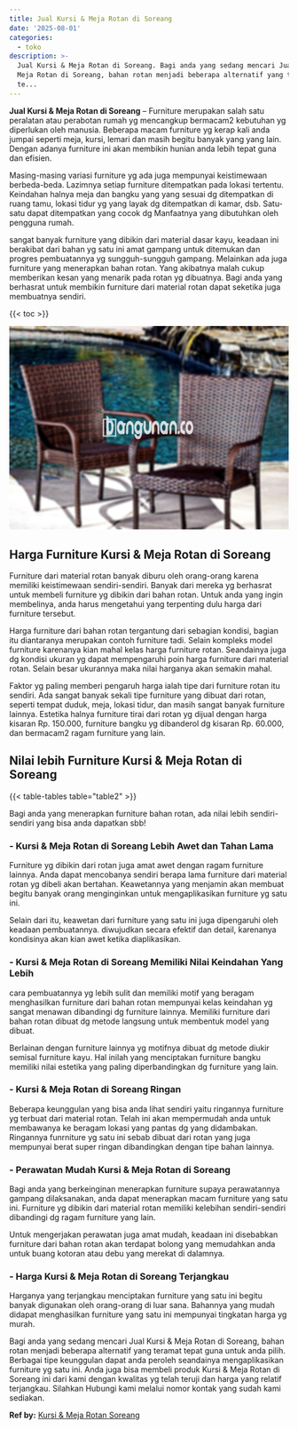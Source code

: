 ```yaml
---
title: Jual Kursi & Meja Rotan di Soreang
date: '2025-08-01'
categories:
  - toko
description: >-
  Jual Kursi & Meja Rotan di Soreang. Bagi anda yang sedang mencari Jual Kursi &
  Meja Rotan di Soreang, bahan rotan menjadi beberapa alternatif yang teramat
  te...
---
```


**Jual Kursi & Meja Rotan di Soreang** – Furniture merupakan salah satu peralatan atau perabotan rumah yg mencangkup bermacam2 kebutuhan yg diperlukan oleh manusia. Beberapa macam furniture yg kerap kali anda jumpai seperti meja, kursi, lemari dan masih begitu banyak yang yang lain. Dengan adanya furniture ini akan membikin hunian anda lebih tepat guna dan efisien.

Masing-masing variasi furniture yg ada juga mempunyai keistimewaan berbeda-beda. Lazimnya setiap furniture ditempatkan pada lokasi tertentu. Keindahan halnya meja dan bangku yang yang sesuai dg ditempatkan di ruang tamu, lokasi tidur yg yang layak dg ditempatkan di kamar, dsb. Satu-satu dapat ditempatkan yang cocok dg Manfaatnya yang dibutuhkan oleh pengguna rumah.

sangat banyak furniture yang dibikin dari material dasar kayu, keadaan ini berakibat dari bahan yg satu ini amat gampang untuk ditemukan dan progres pembuatannya yg sungguh-sungguh gampang. Melainkan ada juga furniture yang menerapkan bahan rotan. Yang akibatnya malah cukup memberikan kesan yang menarik pada rotan yg dibuatnya. Bagi anda yang berhasrat untuk membikin furniture dari material rotan dapat seketika juga membuatnya sendiri.

{{< toc >}}

![Jual Kursi & Meja Rotan di Soreang](/images/kursi-meja-rotan-murah43.png)

## Harga Furniture Kursi & Meja Rotan di Soreang

Furniture dari material rotan banyak diburu oleh orang-orang karena memiliki keistimewaan sendiri-sendiri. Banyak dari mereka yg berhasrat untuk membeli furniture yg dibikin dari bahan rotan. Untuk anda yang ingin membelinya, anda harus mengetahui yang terpenting dulu harga dari furniture tersebut.

Harga furniture dari bahan rotan tergantung dari sebagian kondisi, bagian itu diantaranya merupakan contoh furniture tadi. Selain kompleks model furniture karenanya kian mahal kelas harga furniture rotan. Seandainya juga dg kondisi ukuran yg dapat mempengaruhi poin harga furniture dari material rotan. Selain besar ukurannya maka nilai harganya akan semakin mahal.

Faktor yg paling memberi pengaruh harga ialah tipe dari furniture rotan itu sendiri. Ada sangat banyak sekali tipe furniture yang dibuat dari rotan, seperti tempat duduk, meja, lokasi tidur, dan masih sangat banyak furniture lainnya. Estetika halnya furniture tirai dari rotan yg dijual dengan harga kisaran Rp. 150.000, furniture bangku yg dibanderol dg kisaran Rp. 60.000, dan bermacam2 ragam furniture yang lain.

## Nilai lebih Furniture Kursi & Meja Rotan di Soreang

{{< table-tables table="table2" >}}

Bagi anda yang menerapkan furniture bahan rotan, ada nilai lebih sendiri-sendiri yang bisa anda dapatkan sbb!

### \- Kursi & Meja Rotan di Soreang Lebih Awet dan Tahan Lama

Furniture yg dibikin dari rotan juga amat awet dengan ragam furniture lainnya. Anda dapat mencobanya sendiri berapa lama furniture dari material rotan yg dibeli akan bertahan. Keawetannya yang menjamin akan membuat begitu banyak orang menginginkan untuk mengaplikasikan furniture yg satu ini.

Selain dari itu, keawetan dari furniture yang satu ini juga dipengaruhi oleh keadaan pembuatannya. diwujudkan secara efektif dan detail, karenanya kondisinya akan kian awet ketika diaplikasikan.

### \- Kursi & Meja Rotan di Soreang Memiliki Nilai Keindahan Yang Lebih

cara pembuatannya yg lebih sulit dan memiliki motif yang beragam menghasilkan furniture dari bahan rotan mempunyai kelas keindahan yg sangat menawan dibandingi dg furniture lainnya. Memiliki furniture dari bahan rotan dibuat dg metode langsung untuk membentuk model yang dibuat.

Berlainan dengan furniture lainnya yg motifnya dibuat dg metode diukir semisal furniture kayu. Hal inilah yang menciptakan furniture bangku memiliki nilai estetika yang paling diperbandingkan dg furniture yang lain.

### \- Kursi & Meja Rotan di Soreang Ringan

Beberapa keunggulan yang bisa anda lihat sendiri yaitu ringannya furniture yg terbuat dari material rotan. Telah ini akan mempermudah anda untuk membawanya ke beragam lokasi yang pantas dg yang didambakan. Ringannya funrniture yg satu ini sebab dibuat dari rotan yang juga mempunyai berat super ringan dibandingkan dengan tipe bahan lainnya.

### \- Perawatan Mudah Kursi & Meja Rotan di Soreang

Bagi anda yang berkeinginan menerapkan furniture supaya perawatannya gampang dilaksanakan, anda dapat menerapkan macam furniture yang satu ini. Furniture yg dibikin dari material rotan memiliki kelebihan sendiri-sendiri dibandingi dg ragam furniture yang lain.

Untuk mengerjakan perawatan juga amat mudah, keadaan ini disebabkan furniture dari bahan rotan akan terdapat bolong yang memudahkan anda untuk buang kotoran atau debu yang merekat di dalamnya.

### \- Harga Kursi & Meja Rotan di Soreang Terjangkau

Harganya yang terjangkau menciptakan furniture yang satu ini begitu banyak digunakan oleh orang-orang di luar sana. Bahannya yang mudah didapat menghasilkan furniture yang satu ini mempunyai tingkatan harga yg murah.

Bagi anda yang sedang mencari Jual Kursi & Meja Rotan di Soreang, bahan rotan menjadi beberapa alternatif yang teramat tepat guna untuk anda pilih. Berbagai tipe keunggulan dapat anda peroleh seandainya mengaplikasikan furniture yg satu ini. Anda juga bisa membeli produk Kursi & Meja Rotan di Soreang ini dari kami dengan kwalitas yg telah teruji dan harga yang relatif terjangkau. Silahkan Hubungi kami melalui nomor kontak yang sudah kami sediakan.

**Ref by:** [Kursi & Meja Rotan Soreang](https://id.wikipedia.org/wiki/Kursi)
